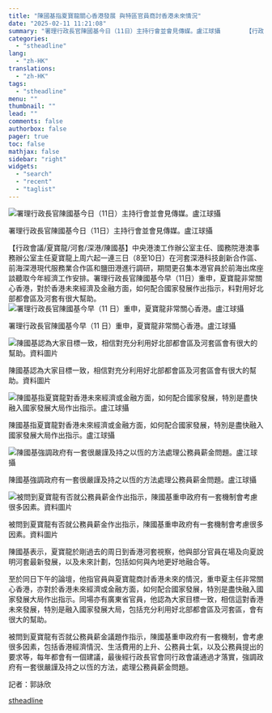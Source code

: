 ```yaml
---
title: "陳國基指夏寶龍關心香港發展 與特區官員商討香港未來情況"
date: "2025-02-11 11:21:08"
summary: "署理行政長官陳國基今日（11日）主持行會並會見傳媒。盧江球攝       【行政會議/夏寶龍..."
categories:
  - "stheadline"
lang:
  - "zh-HK"
translations:
  - "zh-HK"
tags:
  - "stheadline"
menu: ""
thumbnail: ""
lead: ""
comments: false
authorbox: false
pager: true
toc: false
mathjax: false
sidebar: "right"
widgets:
  - "search"
  - "recent"
  - "taglist"
---
```


![署理行政長官陳國基今日（11日）主持行會並會見傳媒。盧江球攝](https://image.stheadline.com/f/680p0/0x0/100/none/2fdd5b5ca8d78c14c60ff1e724105c75/stheadline/inewsmedia/20250211/_2025021111111571872.jpg)

署理行政長官陳國基今日（11日）主持行會並會見傳媒。盧江球攝




【行政會議/夏寶龍/河套/深港/陳國基】中央港澳工作辦公室主任、國務院港澳事務辦公室主任夏寶龍上周六起一連三日（8至10日）在河套深港科技創新合作區、前海深港現代服務業合作區和鹽田港進行調研，期間更召集本港官員於前海出席座談聽取今年經濟工作安排。署理行政長官陳國基今早（11日）重申，夏寶龍非常關心香港，對於香港未來經濟及金融方面，如何配合國家發展作出指示，料對用好北部都會區及河套有很大幫助。
 ![署理行政長官陳國基今早（11 日）重申，夏寶龍非常關心香港。盧江球攝](https://image.hkhl.hk/f/1024p0/0x0/100/none/62d9e8b012feeb9156f972227d935045/2025-02/1_1_29.jpg)


署理行政長官陳國基今早（11 日）重申，夏寶龍非常關心香港。盧江球攝



 ![陳國基認為大家目標一致，相信對充分利用好北部都會區及河套區會有很大的幫助。資料圖片](https://image.hkhl.hk/f/1024p0/0x0/100/none/654ac3eb24a3718e8af0fd27a90eeb18/2025-02/NB240805ST56.jpg)


陳國基認為大家目標一致，相信對充分利用好北部都會區及河套區會有很大的幫助。資料圖片



 ![陳國基指夏寶龍對香港未來經濟或金融方面，如何配合國家發展，特別是盡快融入國家發展大局作出指示。盧江球攝](https://image.hkhl.hk/f/1024p0/0x0/100/none/8579c44565f052f054d4f16af3192f3f/2025-02/2_1_8.jpg)


陳國基指夏寶龍對香港未來經濟或金融方面，如何配合國家發展，特別是盡快融入國家發展大局作出指示。盧江球攝



 ![陳國基強調政府有一套很嚴謹及持之以恆的方法處理公務員薪金問題。盧江球攝](https://image.hkhl.hk/f/1024p0/0x0/100/none/8582a6df16f7f1dd9eb25752081f9b21/2025-02/KakaoTalk_20250211_095006718_07_0.jpg)


陳國基強調政府有一套很嚴謹及持之以恆的方法處理公務員薪金問題。盧江球攝



 ![被問到夏寶龍有否就公務員薪金作出指示，陳國基重申政府有一套機制會考慮很多因素。資料圖片](https://image.hkhl.hk/f/1024p0/0x0/100/none/07559872c7e0b17721dc64700da636b8/2025-02/1_0_39.jpg)


被問到夏寶龍有否就公務員薪金作出指示，陳國基重申政府有一套機制會考慮很多因素。資料圖片




陳國基表示，夏寶龍於剛過去的周日到香港河套視察，他與部分官員在場及向夏說明河套最新發展，以及未來計劃，包括如何與內地更好地融合等。

至於同日下午的論壇，他指官員與夏寶龍商討香港未來的情況，重申夏主任非常關心香港，亦對於香港未來經濟或金融方面，如何配合國家發展，特別是盡快融入國家發展大局作出指示。同場亦有廣東省官員，他認為大家目標一致，相信這對香港未來發展，特別是融入國家發展大局，包括充分利用好北部都會區及河套區，會有很大的幫助。

被問到夏寶龍有否就公務員薪金議題作指示，陳國基重申政府有一套機制，會考慮很多因素，包括香港經濟情況、生活費用的上升、公務員士氣，以及公務員提出的要求等，每年都會有一個建議，最後經行政長官會同行政會議通過才落實，強調政府有一套很嚴謹及持之以恆的方法，處理公務員薪金問題。

記者：郭詠欣

[stheadline](https://std.stheadline.com/realtime/article/2052040/即時-港聞-陳國基指夏寶龍關心香港發展-與特區官員商討香港未來情況)
